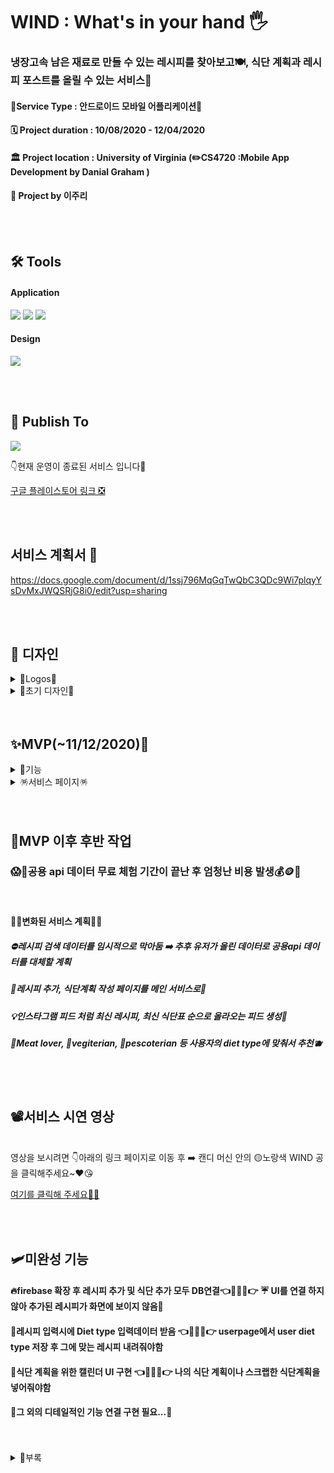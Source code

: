 # WIND : What's in your hand 🖐️

### 냉장고속 남은 재료로 만들 수 있는 레시피를 찾아보고🍽️, 식단 계획과 레시피 포스트를 올릴 수 있는 서비스🦞
#### 🔌Service Type : 안드로이드 모바일 어플리케이션📱

#### 🗓️ Project duration : 10/08/2020 - 12/04/2020

#### 🏛️ Project location : University of Virginia (✏️CS4720 :Mobile App Development by Danial Graham )

#### 🧸 Project by 이주리
<br>
<br>

## 🛠 Tools

#### Application
<p>
    <img src="https://img.shields.io/badge/React Native-61DAFB?style=for-the-badge&logo=react&logoColor=white"> 
    <img src="https://img.shields.io/badge/Expo-000020?style=for-the-badge&logo=expo&logoColor=white"> 
    <img src="https://img.shields.io/badge/Firebase-FFCA28?style=for-the-badge&logo=firebase&logoColor=white"> 
</p>

#### Design
<p>
  <img src="https://img.shields.io/badge/Figma-F24E1E?style=for-the-badge&logo=figma&logoColor=white"> 
</p>

<br>
<br>

## 🍾 Publish To
<p>
  <img src="https://img.shields.io/badge/Google Play store-414141?style=for-the-badge&logo=google-play&logoColor=white"> 
  <br>
  
  👇현재 운영이 종료된 서비스 입니다🥲 <br>
  
  [구글 플레이스토어 링크 ❎ ](https://play.google.com/store/apps/details?id=com.ml3zz.carrot)
</p>

<br>
<br>

## 서비스 계획서 📄
<https://docs.google.com/document/d/1ssj796MqGqTwQbC3QDc9Wi7plqyYsDvMxJWQSRjG8i0/edit?usp=sharing>

<br>
<br>

## 🦋 디자인 
<details>
  <summary>🥕Logos🥕</summary>  
  <img width="100" alt="All" src="https://user-images.githubusercontent.com/60756023/172849589-9ad3529e-27af-4370-abe3-6c0fe3e28420.png">
  <img width="100" alt="All" src="https://user-images.githubusercontent.com/60756023/172849601-20bffe06-70c9-4fed-a813-7d6314a23bd5.png">
  <img width="100" alt="All" src="https://user-images.githubusercontent.com/60756023/172849816-0795ddc3-0366-4445-988f-50498228f4f4.jpg">
</details>

<details>
  <summary>🍪초기 디자인🍪</summary>
  <img width="800" alt="All" src="https://user-images.githubusercontent.com/60756023/172848392-87d19d6b-a8c3-4039-a753-c5b88390e216.png">

</details>

<br>
<br>

## ✨MVP(~11/12/2020)🎉
<details>
  <summary>🎯기능</summary>
  🗝️ 페이스북 소셜로그인 및 이메일 회원가입 및 로그인 기능 구현 <br>
  👀 입력한 재료를 포함한 레시피 검색 구현(open api 연결) <br>
  📖 레시피 상세 페이지 구현 <br>
</details>
<details>
  <summary>🪅서비스 페이지🪅</summary>
  
<img width="200" alt="All" src="https://user-images.githubusercontent.com/60756023/172858952-5dab8e9b-0ce7-44a3-86b3-826f5cbe6f9a.jpg">
<img width="200" alt="All" src="https://user-images.githubusercontent.com/60756023/172859094-556823c5-3ce8-4019-b037-3a2f4926f1af.jpg">
<img width="200" alt="All" src="https://user-images.githubusercontent.com/60756023/172859130-e15bb39a-0187-422b-997b-ea56b80636cc.jpg">
  <br>
<img width="200" alt="All" src="https://user-images.githubusercontent.com/60756023/172859145-9d8f95f3-120a-4142-8214-c5d99a5502ac.jpg">
<img width="200" alt="All" src="https://user-images.githubusercontent.com/60756023/172859153-c89591fa-ec83-4826-95a6-f81da9ad7f92.jpg">
<img width="200" alt="All" src="https://user-images.githubusercontent.com/60756023/172859164-22647438-2564-4bec-b656-df66960653bc.jpg">  
</details>

<br>
<br>

## 🕺MVP 이후 후반 작업

### 😱🧾공용 api 데이터 무료 체험 기간이 끝난 후 엄청난 비용 발생💰🪙💸
<br>

#### 🤹‍♀️변화된 서비스 계획🤹‍♂️

##### 	⛔레시피 검색 데이터를 임시적으로 막아둠 ➡️ 추후 유저가 올린 데이터로 공용api 데이터를 대체할 계획

#####    🍳레시피 추가, 식단계획 작성 페이지를 메인 서비스로🥛

#####   💡인스타그램 피드 처럼 최신 레시피, 최신 식단표 순으로 올라오는 피드 생성🎺     

#####   🍖Meat lover, 🥦vegiterian, 🦐pescoterian 등 사용자의 diet type에 맞춰서 추천🫐

<br>
<br>

## 📽️서비스 시연 영상
<br>
영상을 보시려면 👇아래의 링크 페이지로 이동 후 ➡️ 캔디 머신 안의 🟡노랑색 WIND 공을 클릭해주세요~❤️😘 <br>

[ 여기를 클릭해 주세요🙋‍♂️](https://jurilee.netlify.app)

<br>
<br>

## 🛩️미완성 기능 

#### 🔥firebase 확장 후 레시피 추가 및 식단 추가 모두 DB연결👈🔸🔸🔸👉 ☔ UI를 연결 하지 않아 추가된 레시피가 화면에 보이지 않음👀

#### 🌮레시피 입력시에 Diet type 입력데이터 받음 👈🔸🔸🔸👉 userpage에서 user diet type 저장 후 그에 맞는 레시피 내려줘야함

#### 🍇식단 계획을 위한 캘린더 UI 구현  👈🔸🔸🔸👉 나의 식단 계획이나 스크랩한 식단계획을 넣어줘야함

#### 🧂그 외의 디테일적인 기능 연결 구현 필요...👼

<br>
<br>

<details>
  <summary>🍟부록</summary>   
  <br>
🍄Expo go 애뮬레이터 QR code (현재는 사용불가능 ❎) <br>
<img width="300" alt="QR code for expo" src="https://user-images.githubusercontent.com/60756023/172872582-986a9fe4-94f5-4369-adee-7b8ccac21e7e.png">
<br>
<br>
🥂그 외 이미지...<br>
  <br>
🥞구현중 스크린샷 <br>
<img width="150" alt="recipe details" src="https://user-images.githubusercontent.com/60756023/172873689-aa9755e7-e5f8-4a7b-b03d-a4c4c62af7e4.png">
<img width="150" alt="recipe search" src="https://user-images.githubusercontent.com/60756023/172874686-222708e1-4568-417a-b678-b2aed89ff8b7.png">
<br>
<br>
🥨유투브 영상 페이지 배너<br>
<img width="300" alt="you tueb banner" src="https://user-images.githubusercontent.com/60756023/172874736-60e4c63e-9db3-49f5-99a5-2a7979b5e93b.png">
<br>
<br>
🫑야채 아이콘 샘플 <br> 
<img width="150" alt="icon sample" src="https://user-images.githubusercontent.com/60756023/172875012-0ef75d1a-e366-42c8-ad0d-59aa7f2ade89.png">
  <br>
  <br>

  
  </details>


